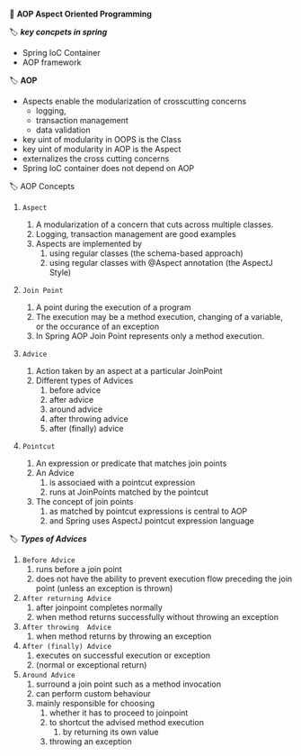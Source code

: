 :closed_book: **AOP Aspect Oriented Programming**  

:label: ***key concpets in spring***
- Spring IoC Container
- AOP framework

:label: **AOP**
- Aspects enable the modularization of crosscutting concerns
  - logging,
  - transaction management
  - data validation
- key uint of modularity in OOPS is the Class
- key uint of modularity in AOP is the Aspect
- externalizes the cross cutting concerns
- Spring IoC container does not depend on AOP

:label: AOP Concepts
1. `Aspect`
   1. A modularization of a concern that cuts across multiple classes.
   2. Logging, transaction management are good examples
   3. Aspects are implemented by
      1. using regular classes (the schema-based approach)
      2. using regular classes with @Aspect annotation (the AspectJ Style)

2. `Join Point`
   1. A point during the execution of a program
   2. The execution may be a method execution, changing of a variable, or the occurance of an exception
   3. In Spring AOP Join Point represents only a method execution.  
   
3. `Advice`
   1. Action taken by an aspect at a particular JoinPoint
   2. Different types of Advices
      1. before advice
      2. after advice
      3. around advice
      4. after throwing advice
      5. after (finally) advice
4. `Pointcut`
   1. An expression or predicate that matches join points
   2. An Advice
      1. is associaed with a pointcut expression
      2. runs at JoinPoints matched by the pointcut
   3. The concept of join points
      1. as matched by pointcut expressions is central to AOP
      2. and Spring uses AspectJ pointcut expression language

:label: ***Types of Advices***  
1. `Before Advice`
   1. runs before a join point
   2. does not have the ability to prevent execution flow preceding the join point (unless an exception is thrown)
2. `After returning Advice`
   1. after joinpoint completes normally
   2. when  method returns successfully without throwing an exception
3. `After throwing  Advice`
   1. when  method returns by throwing an exception
4. `After (finally) Advice`   
   1. executes on successful execution or exception
   2. (normal or exceptional return)
5. `Around Advice`
   1. surround a join point such as a method invocation
   2. can perform custom behaviour
   3. mainly responsible for choosing
      1. whether it has to proceed to joinpoint
      2. to shortcut the advised method execution 
         1. by returning its own value
      3. throwing an exception